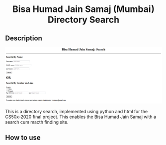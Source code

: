 <h1 align="center">Bisa Humad Jain Samaj (Mumbai) Directory Search</h1>

## Description

<p align="center">
<img src="p1.png">
</p>

This is a directory search, implemented using python and html for the CS50x-2020 final project. This enables the Bisa Humad Jain Samaj with a search cum macth finding site.

## How to use
